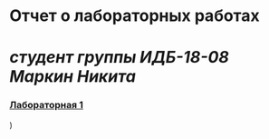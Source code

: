 # Отчет о лабораторных работах
 # ___студент группы ИДБ-18-08 Маркин Никита___
 ### [Лабораторная 1](https://github.com/MarkinNikita/MARKIN/wiki)
)
